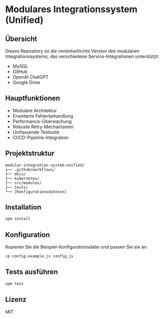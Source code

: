 # Modulares Integrationssystem (Unified)

## Übersicht
Dieses Repository ist die vereinheitlichte Version des modularen Integrationssystems, das verschiedene Service-Integrationen unterstützt:
- MySQL
- GitHub
- OpenAI ChatGPT
- Google Drive

## Hauptfunktionen
- Modulare Architektur
- Erweiterte Fehlerbehandlung
- Performance-Überwachung
- Robuste Retry-Mechanismen
- Umfassende Testsuite
- CI/CD-Pipeline-Integration

## Projektstruktur
```
modular-integration-system-unified/
├── .github/workflows/
├── docs/
├── kubernetes/
├── src/modules/
├── tests/
└── [Konfigurationsdateien]
```

## Installation
```bash
npm install
```

## Konfiguration
Kopieren Sie die Beispiel-Konfigurationsdatei und passen Sie sie an:
```bash
cp config.example.js config.js
```

## Tests ausführen
```bash
npm test
```

## Lizenz
MIT